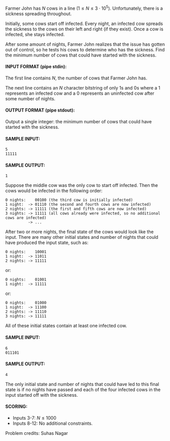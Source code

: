 Farmer John has $N$ cows in a line ($1\le N\le3\cdot10^5$). Unfortunately, there is a sickness spreading throughout.

Initially, some cows start off infected. Every night, an infected cow spreads the sickness to the cows on their left and right (if they exist). Once a cow is infected, she stays infected.

After some amount of nights, Farmer John realizes that the issue has gotten out of control, so he tests his cows to determine who has the sickness. Find the minimum number of cows that could have started with the sickness.



#### INPUT FORMAT (pipe stdin):

The first line contains $N$, the number of cows that Farmer John has.

The next line contains an $N$ character bitstring of only $1$s and $0$s where a $1$ represents an infected cow and a $0$ represents an uninfected cow after some number of nights.



#### OUTPUT FORMAT (pipe stdout):

Output a single integer: the minimum number of cows that could have started with the sickness.



#### SAMPLE INPUT:

```
5
11111
```

#### SAMPLE OUTPUT:

```
1
```

Suppose the middle cow was the only cow to start off infected. Then the cows would be infected in the following order:



```
0 nights:    00100 (the third cow is initially infected)
1 night:  -> 01110 (the second and fourth cows are now infected)
2 nights: -> 11111 (the first and fifth cows are now infected)
3 nights: -> 11111 (all cows already were infected, so no additional cows are infected)
          -> ...
```

After two or more nights, the final state of the cows would look like the input. There are many other initial states and number of nights that could have produced the input state, such as:



```
0 nights:    10001
1 night:  -> 11011
2 nights: -> 11111
```

or:



```
0 nights:    01001
1 night:  -> 11111
```

or:



```
0 nights:    01000
1 night:  -> 11100
2 nights: -> 11110
3 nights: -> 11111
```

All of these initial states contain at least one infected cow.



#### SAMPLE INPUT:

```
6
011101
```

#### SAMPLE OUTPUT:

```
4
```

The only initial state and number of nights that could have led to this final state is if no nights have passed and each of the four infected cows in the input started off with the sickness.



#### SCORING:



- Inputs 3-7: $N\le1000$
- Inputs 8-12: No additional constraints.



Problem credits: Suhas Nagar